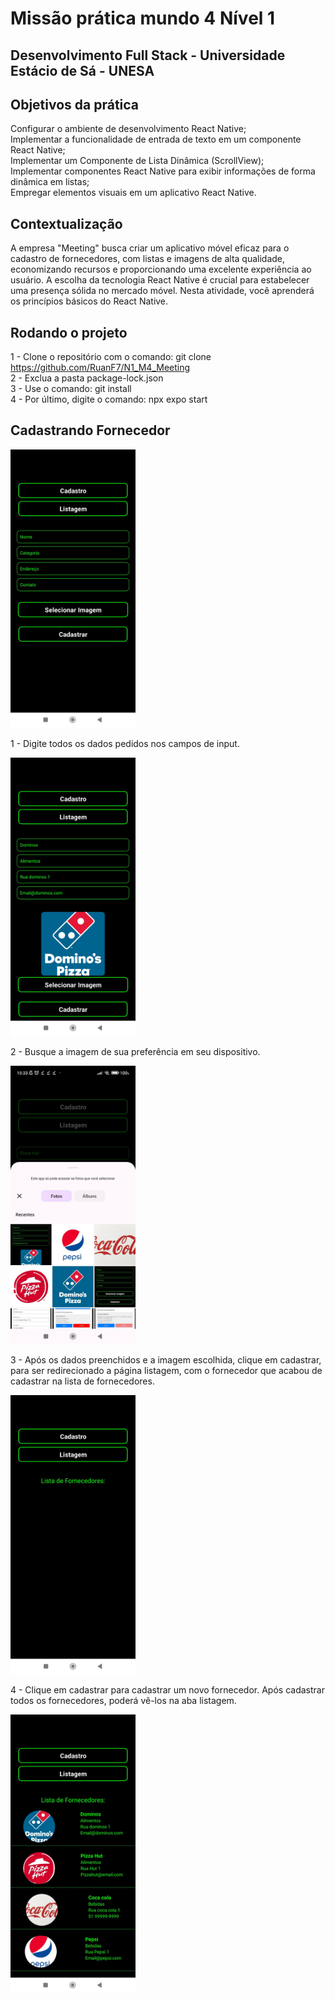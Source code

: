 # Missão prática mundo 4 Nível 1
## Desenvolvimento Full Stack - Universidade Estácio de Sá - UNESA

## Objetivos da prática

Configurar o ambiente de desenvolvimento React Native; </br>
Implementar a funcionalidade de entrada de texto em um componente React Native;</br>
Implementar um Componente de Lista Dinâmica (ScrollView);</br>
Implementar componentes React Native para exibir informações de forma dinâmica
em listas;</br>
Empregar elementos visuais em um aplicativo React Native.

## Contextualização

A empresa "Meeting" busca criar um aplicativo móvel eficaz para o cadastro de
fornecedores, com listas e imagens de alta qualidade, economizando recursos e
proporcionando uma excelente experiência ao usuário. A escolha da tecnologia React
Native é crucial para estabelecer uma presença sólida no mercado móvel. Nesta
atividade, você aprenderá os princípios básicos do React Native.

## Rodando o projeto

1 - Clone o repositório com o comando: git clone https://github.com/RuanF7/N1_M4_Meeting</br>
2 - Exclua a pasta package-lock.json</br>
3 - Use o comando: git install</br>
4 - Por último, digite o comando: npx expo start</br>

## Cadastrando Fornecedor

<img src="/Meeting/assets/cadastrar.png" alt="Tela de cadatro" width='200'> </br>

1 - Digite todos os dados pedidos nos campos de input. </br>

<img src="/Meeting/assets/cadastrando.png" alt="Tela de cadatro" width='200'> </br>

2 - Busque a imagem de sua preferência em seu dispositivo. </br>

<img src="/Meeting/assets/buscandoImagem.png" alt="Tela de cadatro" width='200'> </br>

3 - Após os dados preenchidos e a imagem escolhida, clique em cadastrar, para ser redirecionado a página listagem, com o fornecedor que acabou de cadastrar na lista de fornecedores. </br>

<img src="/Meeting/assets/listagem.png" alt="Tela de cadatro" width='200'> </br>

4 - Clique em cadastrar para cadastrar um novo fornecedor. Após cadastrar todos os fornecedores, poderá vê-los na aba listagem. </br>

<img src="/Meeting/assets/listaCompleta.png" alt="Tela de cadatro" width='200'>
